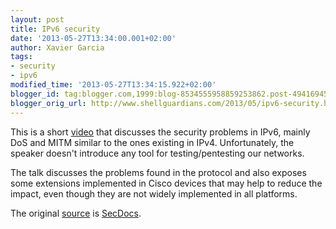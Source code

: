 ```yaml
---
layout: post
title: IPv6 security
date: '2013-05-27T13:34:00.001+02:00'
author: Xavier Garcia
tags:
- security
- ipv6
modified_time: '2013-05-27T13:34:15.922+02:00'
blogger_id: tag:blogger.com,1999:blog-8534555958859253862.post-4941694523642637205
blogger_orig_url: http://www.shellguardians.com/2013/05/ipv6-security.html
---
```

This is a short [video](http://data.proidea.org.pl/confidence/7edycja/materialy/video/Piotr%20Wojciechowski.mpg) that discusses the security problems in IPv6, mainly DoS and MITM similar to the ones existing in IPv4. Unfortunately, the speaker doesn't introduce any tool for testing/pentesting our networks.

The talk discusses the problems found in the protocol and also exposes some extensions implemented in Cisco devices that may help to reduce the impact, even though they are not widely implemented in all platforms.

The original [source](http://www.secdocs.org/docs/ipv6-security-audio/) is [SecDocs](http://www.secdocs.org/).
